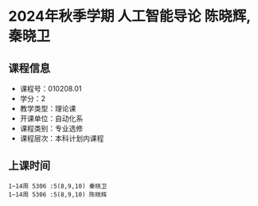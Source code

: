 # 2024年秋季学期 人工智能导论 陈晓辉, 秦晓卫






## 课程信息

- 课程号：010208.01
- 学分：2
- 教学类型：理论课
- 开课单位：自动化系
- 课程类别：专业选修
- 课程层次：本科计划内课程

## 上课时间

```
1~14周 5306 :5(8,9,10) 秦晓卫
1~14周 5306 :5(8,9,10) 陈晓辉
```


